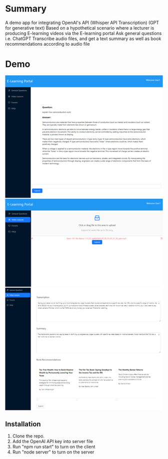 # Summary
A demo app for integrating OpenAI's API (Whisper API Transcription) (GPT for generative text)
Based on a hypothetical scenario where a lecturer is producing E-learning videos via the E-learning portal
Ask general questions i.e. ChatGPT
Transcribe audio files, and get a text summary as well as book recommendations according to audio file

# Demo
![alt text](https://github.com/vuurmot/elearningai/blob/main/demo/1.PNG)
![alt text](https://github.com/vuurmot/elearningai/blob/main/demo/2.PNG)
![alt text](https://github.com/vuurmot/elearningai/blob/main/demo/3.PNG)

## Installation
1. Clone the repo.
2. Add the OpenAI API key into server file
3. Run "npm run start" to turn on the client
4. Run "node server" to turn on the server   
